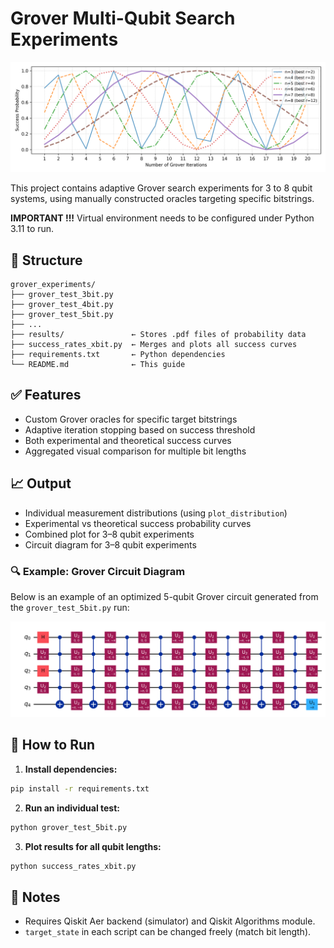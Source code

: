 # Grover Multi-Qubit Search Experiments

![grover](examples/grover_success_range.png)

This project contains adaptive Grover search experiments for 3 to 8 qubit systems, using manually constructed oracles targeting specific bitstrings. 

**IMPORTANT !!!**  Virtual environment needs to be configured under Python 3.11 to run.

## 📁 Structure

```
grover_experiments/
├── grover_test_3bit.py
├── grover_test_4bit.py
├── grover_test_5bit.py
├── ...
├── results/               ← Stores .pdf files of probability data
├── success_rates_xbit.py  ← Merges and plots all success curves
├── requirements.txt       ← Python dependencies
└── README.md              ← This guide
```

## ✅ Features

- Custom Grover oracles for specific target bitstrings  
- Adaptive iteration stopping based on success threshold  
- Both experimental and theoretical success curves  
- Aggregated visual comparison for multiple bit lengths  

## 📈 Output

- Individual measurement distributions (using `plot_distribution`)
- Experimental vs theoretical success probability curves
- Combined plot for 3–8 qubit experiments
- Circuit diagram for 3–8 qubit experiments

### 🔍 Example: Grover Circuit Diagram
Below is an example of an optimized 5-qubit Grover circuit generated from the `grover_test_5bit.py` run:

![5-Qubit Grover Circuit](examples/example_5bit_ciruit.png)

## 🚀 How to Run

1. **Install dependencies:**

```bash
pip install -r requirements.txt
```

2. **Run an individual test:**

```bash
python grover_test_5bit.py
```

3. **Plot results for all qubit lengths:**

```bash
python success_rates_xbit.py
```

## 🧠 Notes

- Requires Qiskit Aer backend (simulator) and Qiskit Algorithms module.
- `target_state` in each script can be changed freely (match bit length).
